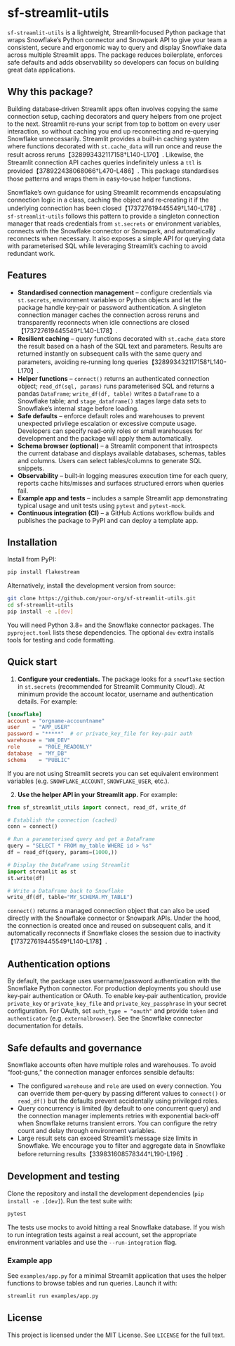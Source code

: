 # sf-streamlit-utils

`sf-streamlit-utils` is a lightweight, Streamlit‑focused Python package that wraps Snowflake’s Python connector and Snowpark API to give your team a consistent, secure and ergonomic way to query and display Snowflake data across multiple Streamlit apps. The package reduces boilerplate, enforces safe defaults and adds observability so developers can focus on building great data applications.

## Why this package?

Building database‑driven Streamlit apps often involves copying the same connection setup, caching decorators and query helpers from one project to the next. Streamlit re‑runs your script from top to bottom on every user interaction, so without caching you end up reconnecting and re‑querying Snowflake unnecessarily. Streamlit provides a built‑in caching system where functions decorated with `st.cache_data` will run once and reuse the result across reruns【328993432117158†L140-L170】. Likewise, the Streamlit connection API caches queries indefinitely unless a `ttl` is provided【378922438068066†L470-L486】. This package standardises those patterns and wraps them in easy‑to‑use helper functions.

Snowflake’s own guidance for using Streamlit recommends encapsulating connection logic in a class, caching the object and re‑creating it if the underlying connection has been closed【173727619445549†L140-L178】. `sf-streamlit-utils` follows this pattern to provide a singleton connection manager that reads credentials from `st.secrets` or environment variables, connects with the Snowflake connector or Snowpark, and automatically reconnects when necessary. It also exposes a simple API for querying data with parameterised SQL while leveraging Streamlit’s caching to avoid redundant work.

## Features

* **Standardised connection management** – configure credentials via `st.secrets`, environment variables or Python objects and let the package handle key‑pair or password authentication. A singleton connection manager caches the connection across reruns and transparently reconnects when idle connections are closed【173727619445549†L140-L178】.
* **Resilient caching** – query functions decorated with `st.cache_data` store the result based on a hash of the SQL text and parameters. Results are returned instantly on subsequent calls with the same query and parameters, avoiding re‑running long queries【328993432117158†L140-L170】.
* **Helper functions** – `connect()` returns an authenticated connection object; `read_df(sql, params)` runs parameterised SQL and returns a pandas `DataFrame`; `write_df(df, table)` writes a `DataFrame` to a Snowflake table; and `stage_dataframe()` stages large data sets to Snowflake’s internal stage before loading.
* **Safe defaults** – enforce default roles and warehouses to prevent unexpected privilege escalation or excessive compute usage. Developers can specify read‑only roles or small warehouses for development and the package will apply them automatically.
* **Schema browser (optional)** – a Streamlit component that introspects the current database and displays available databases, schemas, tables and columns. Users can select tables/columns to generate SQL snippets.
* **Observability** – built‑in logging measures execution time for each query, reports cache hits/misses and surfaces structured errors when queries fail.
* **Example app and tests** – includes a sample Streamlit app demonstrating typical usage and unit tests using `pytest` and `pytest‑mock`.
* **Continuous integration (CI)** – a GitHub Actions workflow builds and publishes the package to PyPI and can deploy a template app.

## Installation

Install from PyPI:

```bash
pip install flakestream
```

Alternatively, install the development version from source:

```bash
git clone https://github.com/your-org/sf-streamlit-utils.git
cd sf-streamlit-utils
pip install -e .[dev]
```

You will need Python 3.8+ and the Snowflake connector packages. The `pyproject.toml` lists these dependencies. The optional `dev` extra installs tools for testing and code formatting.

## Quick start

1. **Configure your credentials.** The package looks for a `snowflake` section in `st.secrets` (recommended for Streamlit Community Cloud). At minimum provide the account locator, username and authentication details. For example:

```toml
[snowflake]
account = "orgname-accountname"
user    = "APP_USER"
password = "*****"  # or private_key_file for key‑pair auth
warehouse = "WH_DEV"
role      = "ROLE_READONLY"
database  = "MY_DB"
schema    = "PUBLIC"
```

If you are not using Streamlit secrets you can set equivalent environment variables (e.g. `SNOWFLAKE_ACCOUNT`, `SNOWFLAKE_USER`, etc.).

2. **Use the helper API in your Streamlit app.** For example:

```python
from sf_streamlit_utils import connect, read_df, write_df

# Establish the connection (cached)
conn = connect()

# Run a parameterised query and get a DataFrame
query = "SELECT * FROM my_table WHERE id > %s"
df = read_df(query, params=(1000,))

# Display the DataFrame using Streamlit
import streamlit as st
st.write(df)

# Write a DataFrame back to Snowflake
write_df(df, table="MY_SCHEMA.MY_TABLE")
```

`connect()` returns a managed connection object that can also be used directly with the Snowflake connector or Snowpark APIs. Under the hood, the connection is created once and reused on subsequent calls, and it automatically reconnects if Snowflake closes the session due to inactivity【173727619445549†L140-L178】.

## Authentication options

By default, the package uses username/password authentication with the Snowflake Python connector. For production deployments you should use key‑pair authentication or OAuth. To enable key‑pair authentication, provide `private_key` or `private_key_file` and `private_key_passphrase` in your secret configuration. For OAuth, set `auth_type = "oauth"` and provide `token` and `authenticator` (e.g. `externalbrowser`). See the Snowflake connector documentation for details.

## Safe defaults and governance

Snowflake accounts often have multiple roles and warehouses. To avoid “foot‑guns,” the connection manager enforces sensible defaults:

* The configured `warehouse` and `role` are used on every connection. You can override them per‑query by passing different values to `connect()` or `read_df()` but the defaults prevent accidentally using privileged roles.
* Query concurrency is limited (by default to one concurrent query) and the connection manager implements retries with exponential back‑off when Snowflake returns transient errors. You can configure the retry count and delay through environment variables.
* Large result sets can exceed Streamlit’s message size limits in Snowflake. We encourage you to filter and aggregate data in Snowflake before returning results【339831608578344†L190-L196】.

## Development and testing

Clone the repository and install the development dependencies (`pip install -e .[dev]`). Run the test suite with:

```bash
pytest
```

The tests use mocks to avoid hitting a real Snowflake database. If you wish to run integration tests against a real account, set the appropriate environment variables and use the `--run-integration` flag.

### Example app

See `examples/app.py` for a minimal Streamlit application that uses the helper functions to browse tables and run queries. Launch it with:

```bash
streamlit run examples/app.py
```

## License

This project is licensed under the MIT License. See `LICENSE` for the full text.